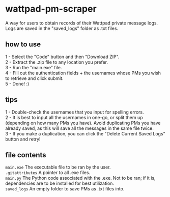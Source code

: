 # wattpad-pm-scraper  
A way for users to obtain records of their Wattpad private message logs. Logs are saved in the "saved_logs" folder as .txt files.  
  
## how to use
1 - Select the "Code" button and then "Download ZIP".  
2 - Extract the .zip file to any location you prefer.  
3 - Run the "main.exe" file.  
4 - Fill out the authentication fields + the usernames whose PMs you wish to retrieve and click submit.  
5 - Done! :)  
  
## tips  
1 - Double-check the usernames that you input for spelling errors.  
2 - It is best to input all the usernames in one-go, or split them up (depending on how many PMs you have). Avoid duplicating PMs you have already saved, as this will save all the messages in the same file twice.  
3 - If you make a duplication, you can click the "Delete Current Saved Logs" button and retry!  
  
## file contents  
`main.exe` The executable file to be ran by the user.  
`.gitattributes` A pointer to all .exe files.  
`main.py` The Python code associated with the .exe. Not to be ran; if it is, dependencies are to be installed for best utilization.  
`saved_logs` An empty folder to save PMs as .txt files into.  
